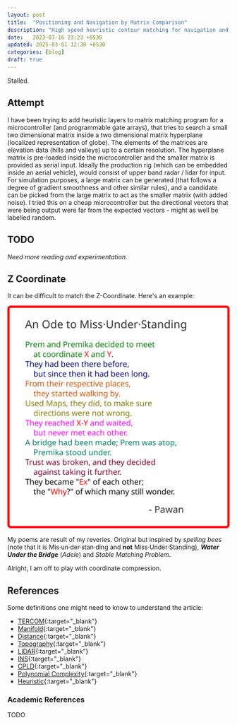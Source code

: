 ```yaml
---
layout: post
title:  "Positioning and Navigation by Matrix Comparison"
description: "High speed heuristic contour matching for navigation and guidance."
date:   2023-07-16 23:23 +0530
updated: 2025-03-01 12:30 +0530
categories: [blog]
draft: true
---
```


Stalled.

## Attempt

I have been trying to add heuristic layers to matrix matching program for a microcontroller (and programmable gate arrays), that tries to search a small two dimensional matrix inside a two dimensional matrix hyperplane (localized representation of globe). The elements of the matrices are elevation data (hills and valleys) up to a certain resolution. The hyperplane matrix is pre-loaded inside the microcontroller and the smaller matrix is provided as serial input. Ideally the production rig (which can be embedded inside an aerial vehicle), would consist of upper band radar / lidar for input. For simulation purposes, a large matrix can be generated (that follows a degree of gradient smoothness and other similar rules), and a candidate can be picked from the large matrix to act as the smaller matrix (with added noise). I tried this on a cheap microcontroller but the directional vectors that were being output were far from the expected vectors - might as well be labelled random.

## TODO

*Need more reading and experimentation.*

## Z Coordinate

It can be difficult to match the Z-Coordinate. Here's an example:

![An Ode to Misunderstanding](/assets/img/posts/aotm.svg)

My poems are result of my reveries. Original but inspired by *spelling bees* (note that it is Mis·un·der·stan·ding and **not** Miss·Under·Standing), ***Water Under the Bridge*** (*Adele*) and *Stable Matching Problem*.  

Alright, I am off to play with coordinate compression.

## References

Some definitions one might need to know to understand the article:

- [TERCOM](https://en.wikipedia.org/wiki/TERCOM){:target="_blank"}
- [Manifold](https://en.wikipedia.org/wiki/Manifold){:target="_blank"}
- [Distance](https://en.wikipedia.org/wiki/Distance){:target="_blank"}
- [Topography](https://en.wikipedia.org/wiki/Topography){:target="_blank"}
- [LIDAR](https://en.wikipedia.org/wiki/Lidar){:target="_blank"}
- [INS](https://en.wikipedia.org/wiki/Inertial_navigation_system){:target="_blank"}
- [CPLD](https://en.wikipedia.org/wiki/Complex_programmable_logic_device){:target="_blank"}
- [Polynomial Complexity](https://en.wikipedia.org/wiki/P_(complexity)){:target="_blank"}
- [Heuristic](https://en.wikipedia.org/wiki/Heuristic_(computer_science)){:target="_blank"}

### Academic References

TODO
